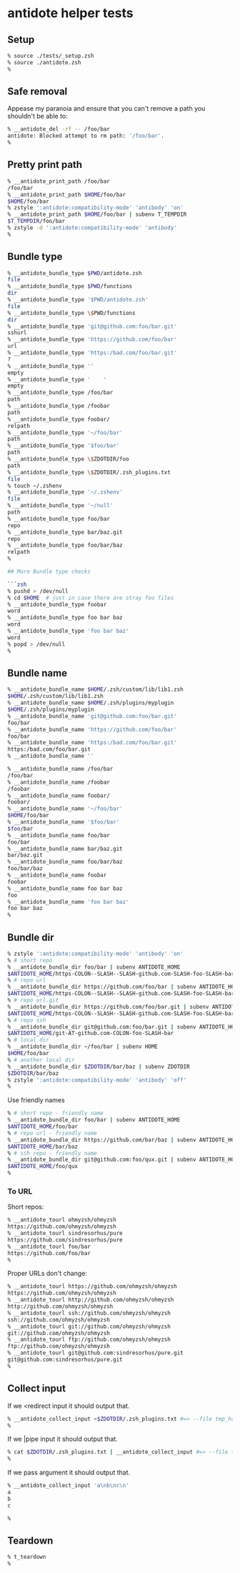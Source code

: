 # antidote helper tests

## Setup

```zsh
% source ./tests/_setup.zsh
% source ./antidote.zsh
%
```

## Safe removal

Appease my paranoia and ensure that you can't remove a path you shouldn't be able to:

```zsh
% __antidote_del -rf -- /foo/bar
antidote: Blocked attempt to rm path: '/foo/bar'.
%
```

## Pretty print path

```zsh
% __antidote_print_path /foo/bar
/foo/bar
% __antidote_print_path $HOME/foo/bar
$HOME/foo/bar
% zstyle ':antidote:compatibility-mode' 'antibody' 'on'
% __antidote_print_path $HOME/foo/bar | subenv T_TEMPDIR
$T_TEMPDIR/foo/bar
% zstyle -d ':antidote:compatibility-mode' 'antibody'
%
```

## Bundle type

```zsh
% __antidote_bundle_type $PWD/antidote.zsh
file
% __antidote_bundle_type $PWD/functions
dir
% __antidote_bundle_type '$PWD/antidote.zsh'
file
% __antidote_bundle_type \$PWD/functions
dir
% __antidote_bundle_type 'git@github.com:foo/bar.git'
sshurl
% __antidote_bundle_type 'https://github.com/foo/bar'
url
% __antidote_bundle_type 'https:/bad.com/foo/bar.git'
?
% __antidote_bundle_type ''
empty
% __antidote_bundle_type '    '
empty
% __antidote_bundle_type /foo/bar
path
% __antidote_bundle_type /foobar
path
% __antidote_bundle_type foobar/
relpath
% __antidote_bundle_type '~/foo/bar'
path
% __antidote_bundle_type '$foo/bar'
path
% __antidote_bundle_type \$ZDOTDIR/foo
path
% __antidote_bundle_type \$ZDOTDIR/.zsh_plugins.txt
file
% touch ~/.zshenv
% __antidote_bundle_type '~/.zshenv'
file
% __antidote_bundle_type '~/null'
path
% __antidote_bundle_type foo/bar
repo
% __antidote_bundle_type bar/baz.git
repo
% __antidote_bundle_type foo/bar/baz
relpath
%

## More Bundle type checks

```zsh
% pushd > /dev/null
% cd $HOME  # just in case there are stray foo files
% __antidote_bundle_type foobar
word
% __antidote_bundle_type foo bar baz
word
% __antidote_bundle_type 'foo bar baz'
word
% popd > /dev/null
%
```

## Bundle name

```zsh
% __antidote_bundle_name $HOME/.zsh/custom/lib/lib1.zsh
$HOME/.zsh/custom/lib/lib1.zsh
% __antidote_bundle_name $HOME/.zsh/plugins/myplugin
$HOME/.zsh/plugins/myplugin
% __antidote_bundle_name 'git@github.com:foo/bar.git'
foo/bar
% __antidote_bundle_name 'https://github.com/foo/bar'
foo/bar
% __antidote_bundle_name 'https:/bad.com/foo/bar.git'
https:/bad.com/foo/bar.git
% __antidote_bundle_name ''

% __antidote_bundle_name /foo/bar
/foo/bar
% __antidote_bundle_name /foobar
/foobar
% __antidote_bundle_name foobar/
foobar/
% __antidote_bundle_name '~/foo/bar'
$HOME/foo/bar
% __antidote_bundle_name '$foo/bar'
$foo/bar
% __antidote_bundle_name foo/bar
foo/bar
% __antidote_bundle_name bar/baz.git
bar/baz.git
% __antidote_bundle_name foo/bar/baz
foo/bar/baz
% __antidote_bundle_name foobar
foobar
% __antidote_bundle_name foo bar baz
foo
% __antidote_bundle_name 'foo bar baz'
foo bar baz
%
```

## Bundle dir

```zsh
% zstyle ':antidote:compatibility-mode' 'antibody' 'on'
% # short repo
% __antidote_bundle_dir foo/bar | subenv ANTIDOTE_HOME
$ANTIDOTE_HOME/https-COLON--SLASH--SLASH-github.com-SLASH-foo-SLASH-bar
% # repo url
% __antidote_bundle_dir https://github.com/foo/bar | subenv ANTIDOTE_HOME
$ANTIDOTE_HOME/https-COLON--SLASH--SLASH-github.com-SLASH-foo-SLASH-bar
% # repo url.git
% __antidote_bundle_dir https://github.com/foo/bar.git | subenv ANTIDOTE_HOME
$ANTIDOTE_HOME/https-COLON--SLASH--SLASH-github.com-SLASH-foo-SLASH-bar
% # repo ssh
% __antidote_bundle_dir git@github.com:foo/bar.git | subenv ANTIDOTE_HOME
$ANTIDOTE_HOME/git-AT-github.com-COLON-foo-SLASH-bar
% # local dir
% __antidote_bundle_dir ~/foo/bar | subenv HOME
$HOME/foo/bar
% # another local dir
% __antidote_bundle_dir $ZDOTDIR/bar/baz | subenv ZDOTDIR
$ZDOTDIR/bar/baz
% zstyle ':antidote:compatibility-mode' 'antibody' 'off'
%
```

Use friendly names

```zsh
% # short repo - friendly name
% __antidote_bundle_dir foo/bar | subenv ANTIDOTE_HOME
$ANTIDOTE_HOME/foo/bar
% # repo url - friendly name
% __antidote_bundle_dir https://github.com/bar/baz | subenv ANTIDOTE_HOME
$ANTIDOTE_HOME/bar/baz
% # ssh repo - friendly name
% __antidote_bundle_dir git@github.com:foo/qux.git | subenv ANTIDOTE_HOME
$ANTIDOTE_HOME/foo/qux
%
```

### To URL

Short repos:

```zsh
% __antidote_tourl ohmyzsh/ohmyzsh
https://github.com/ohmyzsh/ohmyzsh
% __antidote_tourl sindresorhus/pure
https://github.com/sindresorhus/pure
% __antidote_tourl foo/bar
https://github.com/foo/bar
%
```

Proper URLs don't change:

```zsh
% __antidote_tourl https://github.com/ohmyzsh/ohmyzsh
https://github.com/ohmyzsh/ohmyzsh
% __antidote_tourl http://github.com/ohmyzsh/ohmyzsh
http://github.com/ohmyzsh/ohmyzsh
% __antidote_tourl ssh://github.com/ohmyzsh/ohmyzsh
ssh://github.com/ohmyzsh/ohmyzsh
% __antidote_tourl git://github.com/ohmyzsh/ohmyzsh
git://github.com/ohmyzsh/ohmyzsh
% __antidote_tourl ftp://github.com/ohmyzsh/ohmyzsh
ftp://github.com/ohmyzsh/ohmyzsh
% __antidote_tourl git@github.com:sindresorhus/pure.git
git@github.com:sindresorhus/pure.git
%
```

## Collect input

If we \<redirect input it should output that.

```zsh
% __antidote_collect_input <$ZDOTDIR/.zsh_plugins.txt #=> --file tmp_home/.zsh/.zsh_plugins.txt
%
```

If we \|pipe input it should output that.

```zsh
% cat $ZDOTDIR/.zsh_plugins.txt | __antidote_collect_input #=> --file tmp_home/.zsh/.zsh_plugins.txt
%
```

If we pass argument it should output that.

```zsh
% __antidote_collect_input 'a\nb\nc\n'
a
b
c

%
```

## Teardown

```zsh
% t_teardown
%
```
